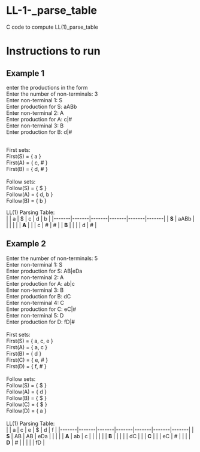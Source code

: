 # LL-1-_parse_table
C code to compute LL(1)_parse_table
# Instructions to run

## Example 1
enter the productions in the form<br/>
Enter the number of non-terminals: 3<br/>
Enter non-terminal 1: S<br/>
Enter production for S: aABb<br/>
Enter non-terminal 2: A<br/>
Enter production for A: c|#<br/>
Enter non-terminal 3: B<br/>
Enter production for B: d|#<br/><br/>

First sets:<br/>
First(S) = { a }<br/>
First(A) = { c, # }<br/>
First(B) = { d, # }<br/>
<br/>
Follow sets:<br/>
Follow(S) = { $ }<br/>
Follow(A) = { d, b }<br/>
Follow(B) = { b }<br/>

LL(1) Parsing Table:<br/>
|       | a     | $     | c     | d     | b     |
|-------|-------|-------|-------|-------|-------|
| **S** | aABb  |       |       |       |       |
| **A** |       |       | c     | #     | #     |
| **B** |       |       |       | d     | #     |

## Example 2<br/>
Enter the number of non-terminals: 5<br/>
Enter non-terminal 1: S<br/>
Enter production for S: AB|eDa<br/>
Enter non-terminal 2: A<br/>
Enter production for A: ab|c<br/>
Enter non-terminal 3: B<br/>
Enter production for B: dC<br/>
Enter non-terminal 4: C<br/>
Enter production for C: eC|#<br/>
Enter non-terminal 5: D<br/>
Enter production for D: fD|#<br/>
<br/>
First sets:<br/>
First(S) = { a, c, e }<br/>
First(A) = { a, c }<br/>
First(B) = { d }<br/>
First(C) = { e, # }<br/>
First(D) = { f, # }<br/>
<br/>
Follow sets:<br/>
Follow(S) = { $ }<br/>
Follow(A) = { d }<br/>
Follow(B) = { $ }<br/>
Follow(C) = { $ }<br/>
Follow(D) = { a }<br/>
<br/>
LL(1) Parsing Table:<br/>
|       | a     | c     | e     | $     | d     | f     |
|-------|-------|-------|-------|-------|-------|-------|
| **S** | AB    | AB    | eDa   |       |       |       |
| **A** | ab    | c     |       |       |       |       |
| **B** |       |       |       |       | dC    |       |
| **C** |       |       | eC    | #     |       |       |
| **D** | #     |       |       |       |       | fD    |

